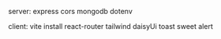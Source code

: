 server:
express 
cors 
mongodb 
dotenv 





client:
vite install
react-router
tailwind 
daisyUi
toast 
sweet alert
